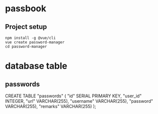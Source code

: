 # passbook

## Project setup
```
npm install -g @vue/cli  
vue create password-manager  
cd password-manager
```

# database table
## passwords
CREATE TABLE "passwords" (
  "id" SERIAL PRIMARY KEY,
  "user_id" INTEGER,
  "url" VARCHAR(255),
  "username" VARCHAR(255),
  "password" VARCHAR(255),
  "remarks" VARCHAR(255)
);


